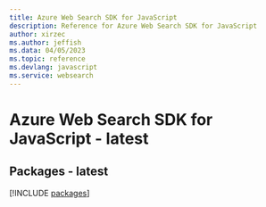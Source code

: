 ```yaml
---
title: Azure Web Search SDK for JavaScript
description: Reference for Azure Web Search SDK for JavaScript
author: xirzec
ms.author: jeffish
ms.data: 04/05/2023
ms.topic: reference
ms.devlang: javascript
ms.service: websearch
---
```

# Azure Web Search SDK for JavaScript - latest
## Packages - latest
[!INCLUDE [packages](web-search-index.md)]